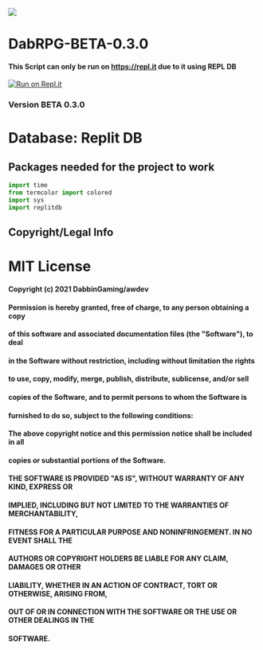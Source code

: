 <img src ="https://camo.githubusercontent.com/ee22c1d26ef748a961ce08234e36d71dfc1b61867ad57e5262e0cfce7dbdadb1/68747470733a2f2f6d656469612e646973636f72646170702e6e65742f6174746163686d656e74732f3737373237323534303633363131393034312f3830333332393238333339363733303937302f4461625f5250475f322e706e673f77696474683d333639266865696768743d333639"></img>

# DabRPG-BETA-0.3.0
#### This Script can only be run on https://repl.it due to it using REPL DB
[![Run on Repl.it](https://repl.it/badge/github/Dabbin-Gamings-Dev-Team/DabRPG)](https://repl.it/github/Dabbin-Gamings-Dev-Team/DabRPG)
### Version BETA 0.3.0
# Database: Replit DB
## Packages needed for the project to work 

```python
import time
from termcolor import colored
import sys
import replitdb
```

## Copyright/Legal Info
# MIT License

#### Copyright (c) 2021 DabbinGaming/awdev

#### Permission is hereby granted, free of charge, to any person obtaining a copy
#### of this software and associated documentation files (the "Software"), to deal
#### in the Software without restriction, including without limitation the rights
#### to use, copy, modify, merge, publish, distribute, sublicense, and/or sell
#### copies of the Software, and to permit persons to whom the Software is
#### furnished to do so, subject to the following conditions:

#### The above copyright notice and this permission notice shall be included in all
#### copies or substantial portions of the Software.

#### THE SOFTWARE IS PROVIDED "AS IS", WITHOUT WARRANTY OF ANY KIND, EXPRESS OR
#### IMPLIED, INCLUDING BUT NOT LIMITED TO THE WARRANTIES OF MERCHANTABILITY,
#### FITNESS FOR A PARTICULAR PURPOSE AND NONINFRINGEMENT. IN NO EVENT SHALL THE
#### AUTHORS OR COPYRIGHT HOLDERS BE LIABLE FOR ANY CLAIM, DAMAGES OR OTHER
#### LIABILITY, WHETHER IN AN ACTION OF CONTRACT, TORT OR OTHERWISE, ARISING FROM,
#### OUT OF OR IN CONNECTION WITH THE SOFTWARE OR THE USE OR OTHER DEALINGS IN THE
#### SOFTWARE.
